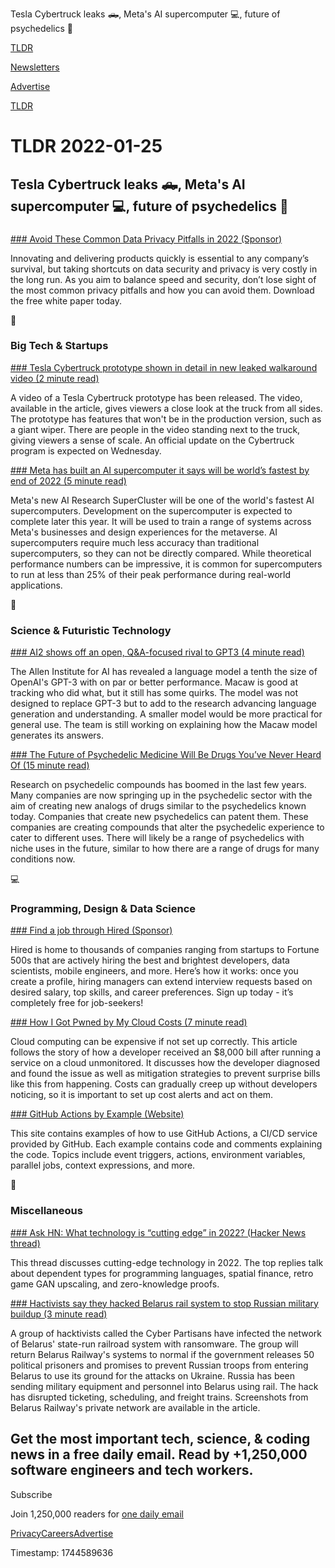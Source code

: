 Tesla Cybertruck leaks 🛻, Meta's AI supercomputer 💻, future of psychedelics 🍄

[TLDR](/)

[Newsletters](/newsletters)

[Advertise](https://advertise.tldr.tech/)

[TLDR](/)

# TLDR 2022-01-25

## Tesla Cybertruck leaks 🛻, Meta's AI supercomputer 💻, future of psychedelics 🍄

### 

[### Avoid These Common Data Privacy Pitfalls in 2022 (Sponsor)](https://info.skyflow.com/data-privacy-cardinal-sins?utm_source=tldr&utm_medium=newsletter&utm_campaign=tldr+2022)

Innovating and delivering products quickly is essential to any company’s survival, but taking shortcuts on data security and privacy is very costly in the long run. As you aim to balance speed and security, don’t lose sight of the most common privacy pitfalls and how you can avoid them. Download the free white paper today.

📱

### Big Tech & Startups

[### Tesla Cybertruck prototype shown in detail in new leaked walkaround video (2 minute read)](https://electrek.co/2022/01/24/tesla-cybertruck-prototype-shown-in-detail-in-new-leaked-walkaround-video/?utm_source=tldrnewsletter)

A video of a Tesla Cybertruck prototype has been released. The video, available in the article, gives viewers a close look at the truck from all sides. The prototype has features that won't be in the production version, such as a giant wiper. There are people in the video standing next to the truck, giving viewers a sense of scale. An official update on the Cybertruck program is expected on Wednesday.

[### Meta has built an AI supercomputer it says will be world’s fastest by end of 2022 (5 minute read)](https://www.theverge.com/2022/1/24/22898651/meta-artificial-intelligence-ai-supercomputer-rsc-2022?scrolla=5eb6d68b7fedc32c19ef33b4?utm_source=tldrnewsletter)

Meta's new AI Research SuperCluster will be one of the world's fastest AI supercomputers. Development on the supercomputer is expected to complete later this year. It will be used to train a range of systems across Meta's businesses and design experiences for the metaverse. AI supercomputers require much less accuracy than traditional supercomputers, so they can not be directly compared. While theoretical performance numbers can be impressive, it is common for supercomputers to run at less than 25% of their peak performance during real-world applications.

🚀

### Science & Futuristic Technology

[### AI2 shows off an open, Q&A-focused rival to GPT3 (4 minute read)](https://techcrunch.com/2022/01/24/ai2-shows-off-an-open-qa-focused-rival-to-gpt3/?utm_source=tldrnewsletter)

The Allen Institute for AI has revealed a language model a tenth the size of OpenAI's GPT-3 with on par or better performance. Macaw is good at tracking who did what, but it still has some quirks. The model was not designed to replace GPT-3 but to add to the research advancing language generation and understanding. A smaller model would be more practical for general use. The team is still working on explaining how the Macaw model generates its answers.

[### The Future of Psychedelic Medicine Will Be Drugs You’ve Never Heard Of (15 minute read)](https://www.vice.com/en/article/m7v3dq/the-future-of-psychedelic-medicine-will-be-drugs-youve-never-heard-of?utm_source=tldrnewsletter)

Research on psychedelic compounds has boomed in the last few years. Many companies are now springing up in the psychedelic sector with the aim of creating new analogs of drugs similar to the psychedelics known today. Companies that create new psychedelics can patent them. These companies are creating compounds that alter the psychedelic experience to cater to different uses. There will likely be a range of psychedelics with niche uses in the future, similar to how there are a range of drugs for many conditions now.

💻

### Programming, Design & Data Science

[### Find a job through Hired (Sponsor)](https://hired.com/join/?utm_source=newsletter&utm_medium=sponsor&utm_campaign=(b2c)(l-all)(r-all)(tldrnewsletter)&utm_content=find-a-job)

Hired is home to thousands of companies ranging from startups to Fortune 500s that are actively hiring the best and brightest developers, data scientists, mobile engineers, and more. Here’s how it works: once you create a profile, hiring managers can extend interview requests based on desired salary, top skills, and career preferences. Sign up today - it’s completely free for job-seekers!

[### How I Got Pwned by My Cloud Costs (7 minute read)](https://www.troyhunt.com/how-i-got-pwned-by-my-cloud-costs/?utm_source=tldrnewsletter)

Cloud computing can be expensive if not set up correctly. This article follows the story of how a developer received an $8,000 bill after running a service on a cloud unmonitored. It discusses how the developer diagnosed and found the issue as well as mitigation strategies to prevent surprise bills like this from happening. Costs can gradually creep up without developers noticing, so it is important to set up cost alerts and act on them.

[### GitHub Actions by Example (Website)](https://bit.ly/3kshf3n)

This site contains examples of how to use GitHub Actions, a CI/CD service provided by GitHub. Each example contains code and comments explaining the code. Topics include event triggers, actions, environment variables, parallel jobs, context expressions, and more.

🎁

### Miscellaneous

[### Ask HN: What technology is “cutting edge” in 2022? (Hacker News thread)](https://news.ycombinator.com/item?id=30053761)

This thread discusses cutting-edge technology in 2022. The top replies talk about dependent types for programming languages, spatial finance, retro game GAN upscaling, and zero-knowledge proofs.

[### Hactivists say they hacked Belarus rail system to stop Russian military buildup (3 minute read)](https://arstechnica.com/information-technology/2022/01/hactivists-say-they-hacked-belarus-rail-system-to-stop-russian-military-buildup/?utm_source=tldrnewsletter)

A group of hacktivists called the Cyber Partisans have infected the network of Belarus' state-run railroad system with ransomware. The group will return Belarus Railway's systems to normal if the government releases 50 political prisoners and promises to prevent Russian troops from entering Belarus to use its ground for the attacks on Ukraine. Russia has been sending military equipment and personnel into Belarus using rail. The hack has disrupted ticketing, scheduling, and freight trains. Screenshots from Belarus Railway's private network are available in the article.

## Get the most important tech, science, & coding news in a free daily email. Read by +1,250,000 software engineers and tech workers.

Subscribe

Join 1,250,000 readers for [one daily email](/api/latest/tech)

[Privacy](/privacy)[Careers](https://jobs.ashbyhq.com/tldr.tech)[Advertise](/tech/advertise)

Timestamp: 1744589636